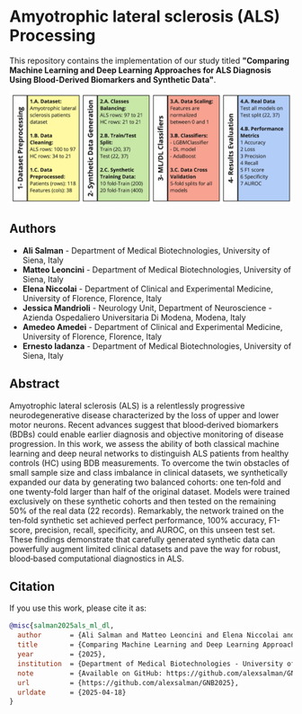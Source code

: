 Amyotrophic lateral sclerosis (ALS) Processing
==============================================

This repository contains the implementation of our study titled **"Comparing Machine Learning and Deep Learning Approaches for ALS Diagnosis Using Blood-Derived Biomarkers and Synthetic Data"**.

![Abstract](abstract.jpg)

## Authors

- **Ali Salman** - Department of Medical Biotechnologies, University of Siena, Italy
- **Matteo Leoncini** - Department of Medical Biotechnologies, University of Siena, Italy
- **Elena Niccolai** - Department of Clinical and Experimental Medicine, University of Florence, Florence, Italy
- **Jessica Mandrioli** - Neurology Unit, Department of Neuroscience - Azienda Ospedaliero Universitaria Di Modena, Modena, Italy
- **Amedeo Amedei** - Department of Clinical and Experimental Medicine, University of Florence, Florence, Italy
- **Ernesto Iadanza** - Department of Medical Biotechnologies, University of Siena, Italy

## Abstract

Amyotrophic lateral sclerosis (ALS) is a relentlessly progressive neurodegenerative disease characterized by the loss of upper and lower motor neurons. Recent advances suggest that blood‐derived biomarkers (BDBs) could enable earlier diagnosis and objective monitoring of disease progression. In this work, we assess the ability of both classical machine learning and deep neural networks to distinguish ALS patients from healthy controls (HC) using BDB measurements. To overcome the twin obstacles of small sample size and class imbalance in clinical datasets, we synthetically expanded our data by generating two balanced cohorts: one ten‑fold and one twenty‑fold larger than half of the original dataset. Models were trained exclusively on these synthetic cohorts and then tested on the remaining 50% of the real data (22 records). Remarkably, the network trained on the ten‑fold synthetic set achieved perfect performance, 100% accuracy, F1-score, precision, recall, specificity, and AUROC, on this unseen test set. These findings demonstrate that carefully generated synthetic data can powerfully augment limited clinical datasets and pave the way for robust, blood‐based computational diagnostics in ALS.

## Citation

If you use this work, please cite it as:

```bibtex
@misc{salman2025als_ml_dl,
  author       = {Ali Salman and Matteo Leoncini and Elena Niccolai and Jessica Mandrioli and Amedeo Amedei and Ernesto Iadanza},
  title        = {Comparing Machine Learning and Deep Learning Approaches for ALS Diagnosis Using Blood-Derived Biomarkers and Synthetic Data},
  year         = {2025},
  institution  = {Department of Medical Biotechnologies - University of Siena, Siena, Italy},
  note         = {Available on GitHub: https://github.com/alexsalman/GNB2025},
  url          = {https://github.com/alexsalman/GNB2025},
  urldate      = {2025-04-18}
}

